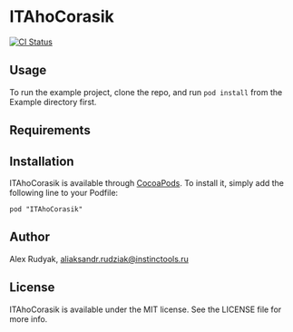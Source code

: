 # ITAhoCorasik

[![CI Status](http://img.shields.io/travis/alesanro/ITAhoCorasik.svg?style=flat)](https://travis-ci.org/alesanro/ITAhoCorasik)

## Usage

To run the example project, clone the repo, and run `pod install` from the Example directory first.

## Requirements

## Installation

ITAhoCorasik is available through [CocoaPods](http://cocoapods.org). To install
it, simply add the following line to your Podfile:

    pod "ITAhoCorasik"

## Author

Alex Rudyak, aliaksandr.rudziak@instinctools.ru

## License

ITAhoCorasik is available under the MIT license. See the LICENSE file for more info.

